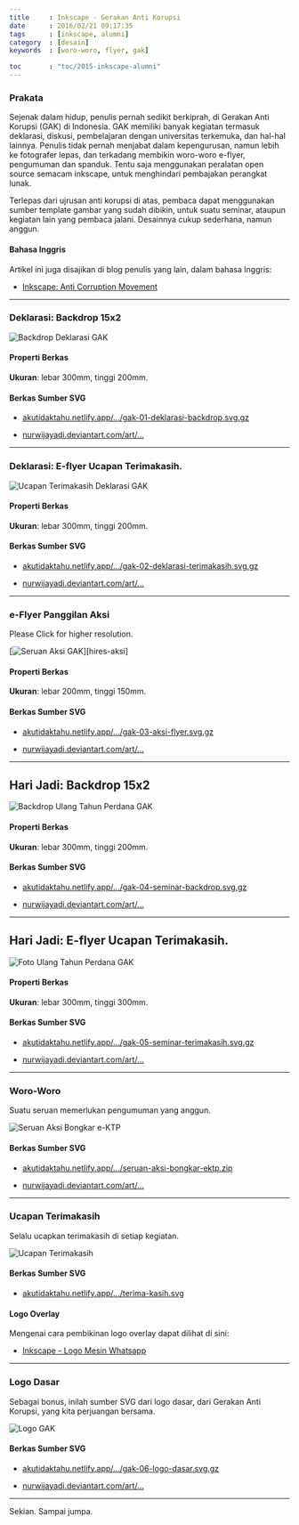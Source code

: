 ```yaml
---
title     : Inkscape - Gerakan Anti Korupsi
date      : 2016/02/21 09:17:35
tags      : [inkscape, alumni]
category  : [desain]
keywords  : [woro-woro, flyer, gak]

toc       : "toc/2015-inkscape-alumni"
---
```


### Prakata

Sejenak dalam hidup, penulis pernah sedikit berkiprah,
di Gerakan Anti Korupsi (GAK) di Indonesia.
GAK memiliki banyak kegiatan termasuk deklarasi, diskusi,
pembelajaran dengan universitas terkemuka, dan hal-hal lainnya.
Penulis tidak pernah menjabat dalam kepengurusan,
namun lebih ke fotografer lepas,
dan terkadang membikin woro-woro e-flyer, pengumuman dan spanduk.
Tentu saja menggunakan peralatan open source semacam inkscape,
untuk menghindari pembajakan perangkat lunak.

Terlepas dari ujrusan anti korupsi di atas,
pembaca dapat menggunakan sumber template gambar yang sudah dibikin,
untuk suatu seminar, ataupun kegiatan lain yang pembaca jalani.
Desainnya cukup sederhana, namun anggun.

#### Bahasa Inggris

Artikel ini juga disajikan di blog penulis yang lain,
dalam bahasa Inggris:

* [Inkscape: Anti Corruption Movement][english-version]

-- -- --

### Deklarasi: Backdrop 15x2

![Backdrop Deklarasi GAK][image-deklarasi]

#### Properti Berkas

**Ukuran**: lebar 300mm, tinggi 200mm.

#### Berkas Sumber SVG

* [akutidaktahu.netlify.app/.../gak-01-deklarasi-backdrop.svg.gz][dotfiles-deklarasi]

* [nurwijayadi.deviantart.com/art/...][deviant-deklarasi]

-- -- --

### Deklarasi: E-flyer Ucapan Terimakasih.

![Ucapan Terimakasih Deklarasi GAK][image-thanks-1]

#### Properti Berkas

**Ukuran**: lebar 300mm, tinggi 200mm.

#### Berkas Sumber SVG

* [akutidaktahu.netlify.app/.../gak-02-deklarasi-terimakasih.svg.gz][dotfiles-thanks-1]

* [nurwijayadi.deviantart.com/art/...][deviant-thanks-1]

-- -- --

### e-Flyer Panggilan Aksi

Please Click for higher resolution.

[![Seruan Aksi GAK][image-aksi]][hires-aksi]

#### Properti Berkas

**Ukuran**: lebar 200mm, tinggi 150mm.

#### Berkas Sumber SVG

* [akutidaktahu.netlify.app/.../gak-03-aksi-flyer.svg.gz][dotfiles-aksi]

* [nurwijayadi.deviantart.com/art/...][deviant-aksi]

-- -- --

## Hari Jadi: Backdrop 15x2

![Backdrop Ulang Tahun Perdana GAK][image-seminar]

#### Properti Berkas

**Ukuran**: lebar 300mm, tinggi 200mm.

#### Berkas Sumber SVG

* [akutidaktahu.netlify.app/.../gak-04-seminar-backdrop.svg.gz][dotfiles-seminar]

* [nurwijayadi.deviantart.com/art/...][deviant-seminar]

-- -- --

## Hari Jadi: E-flyer Ucapan Terimakasih.

![Foto Ulang Tahun Perdana GAK][image-thanks-2]

#### Properti Berkas

**Ukuran**: lebar 300mm, tinggi 300mm.

#### Berkas Sumber SVG

* [akutidaktahu.netlify.app/.../gak-05-seminar-terimakasih.svg.gz][dotfiles-thanks-2]

* [nurwijayadi.deviantart.com/art/...][deviant-thanks-2]

-- -- --

### Woro-Woro

Suatu seruan memerlukan pengumuman yang anggun.

![Seruan Aksi Bongkar e-KTP][image-seruan-aksi]

#### Berkas Sumber SVG

* [akutidaktahu.netlify.app/.../seruan-aksi-bongkar-ektp.zip][dotfiles-seruan-aksi]

* [nurwijayadi.deviantart.com/art/...][deviant-seruan-aksi]

-- -- --

### Ucapan Terimakasih

Selalu ucapkan terimakasih di setiap kegiatan.

![Ucapan Terimakasih][image-terima-kasih]

#### Berkas Sumber SVG

* [akutidaktahu.netlify.app/.../terima-kasih.svg][dotfiles-terima-kasih]

#### Logo Overlay

Mengenai cara pembikinan logo overlay dapat dilihat di sini:

* [Inkscape - Logo Mesin Whatsapp][logo-overlay]

-- -- --

### Logo Dasar

Sebagai bonus, inilah sumber SVG dari logo dasar,
dari Gerakan Anti Korupsi, yang kita perjuangan bersama.

![Logo GAK][image-logo]

#### Berkas Sumber SVG

* [akutidaktahu.netlify.app/.../gak-06-logo-dasar.svg.gz][dotfiles-logo]

* [nurwijayadi.deviantart.com/art/...][deviant-logo]

-- -- --

Sekian. Sampai jumpa.

[//]: <> ( -- -- -- links below -- -- -- )

[english-version]:  https://epsi-rns.gitlab.io/design/inkscape/inkscape-anti-corruption-movement/

[image-deklarasi]:      /posts/desain/2016/02-gak/gak-01-deklarasi-backdrop.png
[dotfiles-deklarasi]:   /posts/desain/2016/02-gak/gak-01-deklarasi-backdrop.svg.gz
[deviant-deklarasi]:    http://nurwijayadi.deviantart.com/art/GAK-Deklarasi-Backdrop-645789414

[image-thanks-1]:       /posts/desain/2016/02-gak/gak-02-deklarasi-terimakasih.png
[dotfiles-thanks-1]:    /posts/desain/2016/02-gak/gak-02-deklarasi-terimakasih.svg.gz
[deviant-thanks-1]:     http://nurwijayadi.deviantart.com/art/GAK-Deklarasi-Terima-Kasih-645789881

[image-aksi]:           /posts/desain/2016/02-gak/gak-03-aksi-flyer.png
[dotfiles-aksi]:        /posts/desain/2016/02-gak/gak-03-aksi-flyer.svg.gz
[deviant-aksi]:         http://nurwijayadi.deviantart.com/art/GAK-Aksi-Flyer-645790017

[image-seminar]:        /posts/desain/2016/02-gak/gak-04-seminar-backdrop.png
[dotfiles-seminar]:     /posts/desain/2016/02-gak/gak-04-seminar-backdrop.svg.gz
[deviant-seminar]:      http://nurwijayadi.deviantart.com/art/GAK-Seminar-Backdrop-645790153

[image-thanks-2]:       /posts/desain/2016/02-gak/gak-05-seminar-terimakasih.png
[dotfiles-thanks-2]:    /posts/desain/2016/02-gak/gak-05-seminar-terimakasih.svg.gz
[deviant-thanks-2]:     http://nurwijayadi.deviantart.com/art/GAK-Seminar-Terima-Kasih-645790279

[image-logo]:           /posts/desain/2016/02-gak/gak-06-logo-dasar.png
[dotfiles-logo]:        /posts/desain/2016/02-gak/gak-06-logo-dasar.svg.gz
[deviant-logo]:         http://nurwijayadi.deviantart.com/art/GAK-Clone-Logo-Dasar-645790444

[image-seruan-aksi]:    /posts/desain/2016/02-gak/seruan-aksi-bongkar-ektp.png
[dotfiles-seruan-aksi]: /posts/desain/2016/02-gak/seruan-aksi-bongkar-ektp.zip
[deviant-seruan-aksi]:  https://www.deviantart.com/nurwijayadi/art/Seruan-aksi-bongkar-ektp-svg-690832915

[image-terima-kasih]:    /posts/desain/2016/02-gak/terima-kasih.png
[dotfiles-terima-kasih]: /posts/desain/2016/02-gak/terima-kasih.svg

[logo-overlay]: https://akutidaktahu.netlify.app/2016/11/15/desain/inkscape-logo-mesin-whatsapp/
